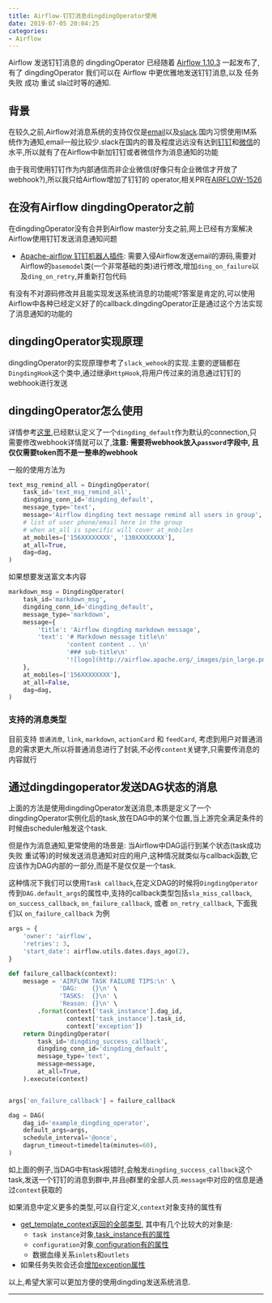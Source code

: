 ```yaml
---
title: Airflow-钉钉消息dingdingOperator使用
date: 2019-07-05 20:04:25
categories:
- Airflow
---
```


Airflow 发送钉钉消息的 dingdingOperator 已经随着 [Airflow 1.10.3][1] 一起发布了, 有了 dingdingOperator 我们可以在 Airflow 中更优雅地发送钉钉消息,以及 任务 失败 成功 重试 sla过时等的通知.

## 背景

在较久之前,Airflow对消息系统的支持仅仅是[email][2]以及[slack][3].国内习惯使用IM系统作为通知,email一般比较少.slack在国内的普及程度远远没有达到[钉钉][4]和[微信][5]的水平,所以就有了在Airflow中新加钉钉或者微信作为消息通知的功能

由于我司使用钉钉作为内部通信而非企业微信(好像只有企业微信才开放了webhook?),所以我只给Airflow增加了钉钉的 operator,相关PR在[AIRFLOW-1526][6]

<!-- more -->

## 在没有Airflow dingdingOperator之前

在dingdingOperator没有合并到Airflow master分支之前,网上已经有方案解决Airflow使用钉钉发送消息通知问题

* [Apache-airflow 钉钉机器人插件][7]: 需要入侵Airflow发送email的源码,需要对Airflow的`basemodel`类(一个非常基础的类)进行修改,增加`ding_on_failure`以及`ding_on_retry`,并重新打包代码

有没有不对源码修改并且能实现发送系统消息的功能呢?答案是肯定的,可以使用Airflow中各种已经定义好了的callback.dingdingOperator正是通过这个方法实现了消息通知的功能的

## dingdingOperator实现原理

dingdingOperator的实现原理参考了`slack_wehook`的实现.主要的逻辑都在`DingdingHook`这个类中,通过继承`HttpHook`,将用户传过来的消息通过钉钉的webhook进行发送

## dingdingOperator怎么使用

详情参考[这里][8],已经默认定义了一个`dingding_default`作为默认的connection,只需要修改webhook详情就可以了,**注意: 需要将webhook放入`password`字段中, 且仅仅需要token而不是一整串的webhook**

一般的使用方法为

```py
text_msg_remind_all = DingdingOperator(
    task_id='text_msg_remind_all',
    dingding_conn_id='dingding_default',
    message_type='text',
    message='Airflow dingding text message remind all users in group',
    # list of user phone/email here in the group
    # when at_all is specific will cover at_mobiles
    at_mobiles=['156XXXXXXXX', '130XXXXXXXX'],
    at_all=True,
    dag=dag,
)
```

如果想要发送富文本内容

```py
markdown_msg = DingdingOperator(
    task_id='markdown_msg',
    dingding_conn_id='dingding_default',
    message_type='markdown',
    message={
        'title': 'Airflow dingding markdown message',
        'text': '# Markdown message title\n'
                'content content .. \n'
                '### sub-title\n'
                '![logo](http://airflow.apache.org/_images/pin_large.png)'
    },
    at_mobiles=['156XXXXXXXX'],
    at_all=False,
    dag=dag,
)
```

### 支持的消息类型

目前支持 `普通消息`, `link`, `markdown`, `actionCard` 和 `feedCard`, 考虑到用户对普通消息的需求更大,所以将普通消息进行了封装,不必传`content`关键字,只需要传消息的内容就行

## 通过dingdingoperator发送DAG状态的消息

上面的方法是使用dingdingOperator发送消息,本质是定义了一个dingdingOperator实例化后的task,放在DAG中的某个位置,当上游完全满足条件的时候由scheduler触发这个task.

但是作为消息通知,更常使用的场景是: 当Airflow中DAG运行到某个状态(task成功 失败 重试等)的时候发送消息通知对应的用户,这种情况就类似与callback函数,它应该作为DAG内部的一部分,而是不是仅仅是一个task.

这种情况下我们可以使用`Task callback`,在定义DAG的时候将`DingdingOperator`传到`DAG.default_args`的属性中,支持的callback类型包括`sla_miss_callback`, `on_success_callback`, `on_failure_callback`, 或者 `on_retry_callback`, 下面我们以 `on_failure_callback` 为例

```py
args = {
    'owner': 'airflow',
    'retries': 3,
    'start_date': airflow.utils.dates.days_ago(2),
}

def failure_callback(context):
    message = 'AIRFLOW TASK FAILURE TIPS:\n' \
              'DAG:    {}\n' \
              'TASKS:  {}\n' \
              'Reason: {}\n' \
        .format(context['task_instance'].dag_id,
                context['task_instance'].task_id,
                context['exception'])
    return DingdingOperator(
        task_id='dingding_success_callback',
        dingding_conn_id='dingding_default',
        message_type='text',
        message=message,
        at_all=True,
    ).execute(context)


args['on_failure_callback'] = failure_callback

dag = DAG(
    dag_id='example_dingding_operator',
    default_args=args,
    schedule_interval='@once',
    dagrun_timeout=timedelta(minutes=60),
)
```

如上面的例子,当DAG中有task报错时,会触发`dingding_success_callback`这个task,发送一个钉钉的消息到群中,并且`@`群里的全部人员.`message`中对应的信息是通过`context`获取的

如果消息中定义更多的类型,可以自行定义,`context`对象支持的属性有

* [get_template_context返回的全部类型][10], 其中有几个比较大的对象是:
  * `task instance`对象,[task_instance有的属性][9]
  * `configuration`对象,[configuration有的属性][12]
  * 数据血缘关系`inlets`和`outlets`
* 如果任务失败会还会[增加exception属性][11]

以上,希望大家可以更加方便的使用dingding发送系统消息.

---

[1]: https://airflow.apache.org/changelog.html#airflow-1-10-3-2019-04-09
[2]: https://github.com/apache/airflow/blob/master/airflow/operators/email_operator.py
[3]: https://github.com/apache/airflow/blob/master/airflow/operators/slack_operator.py
[4]: https://www.dingtalk.com/
[5]: https://weixin.qq.com/
[6]: https://github.com/apache/airflow/pull/4895
[7]: http://yangcongchufang.com/airflow/airflow-dingding-bot-plugin.html
[8]: http://airflow.apache.org/howto/operator/dingding.html
[9]: https://github.com/apache/airflow/blob/2b366934cdc20e8fb60b4b1e7b6c840a6708b258/airflow/models/taskinstance.py#L115-L149
[10]: https://github.com/apache/airflow/blob/2b366934cdc20e8fb60b4b1e7b6c840a6708b258/airflow/models/taskinstance.py#L1200-L1241
[11]: https://github.com/apache/airflow/blob/2b366934cdc20e8fb60b4b1e7b6c840a6708b258/airflow/models/taskinstance.py#L1057-L1058
[12]: https://github.com/apache/airflow/blob/master/airflow/configuration.py
